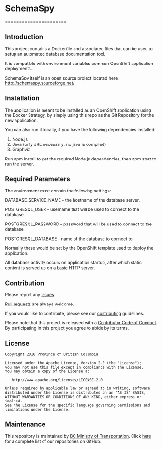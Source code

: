 # SchemaSpy
======================

Introduction
----------------

This project contains a Dockerfile and associated files that can be used to setup an automated database documentation tool.

It is compatible with environment variables common OpenShift application deployments.

SchemaSpy itself is an open source project located here:  http://schemaspy.sourceforge.net/

Installation
----------------

The application is meant to be installed as an OpenShift application using the Docker Strategy, by simply using this repo as the Git Repository for the new application.

You can also run it locally, if you have the following dependencies installed:

1) Node.js
2) Java (only JRE necessary; no java is compiled)
3) Graphviz

Run npm install to get the required Node.js dependencies, then npm start to run the server.  

Required Parameters
----------------
The environment must contain the following settings:

DATABASE_SERVICE_NAME - the hostname of the database server.  

POSTGRESQL_USER - username that will be used to connect to the database

POSTGRESQL_PASSWORD - password that will be used to connect to the database

POSTGRESQL_DATABASE - name of the database to connect to.

Normally these would be set by the OpenShift template used to deploy the application.

All database activity occurs on application startup, after which static content is served up on a basic HTTP server.
                  
Contribution
------------

Please report any [issues](https://github.com/bcgov/SchemaSpy/issues).

[Pull requests](https://github.com/bcgov/Swagger-Editor/pulls) are always welcome.

If you would like to contribute, please see our [contributing](CONTRIBUTING.md) guidelines.

Please note that this project is released with a [Contributor Code of Conduct](CODE_OF_CONDUCT.md). By participating in this project you agree to abide by its terms.

License
-------

    Copyright 2016 Province of British Columbia

    Licensed under the Apache License, Version 2.0 (the "License");
    you may not use this file except in compliance with the License.
    You may obtain a copy of the License at 

       http://www.apache.org/licenses/LICENSE-2.0

    Unless required by applicable law or agreed to in writing, software
    distributed under the License is distributed on an "AS IS" BASIS,
    WITHOUT WARRANTIES OR CONDITIONS OF ANY KIND, either express or implied.
    See the License for the specific language governing permissions and
    limitations under the License.

Maintenance
-----------

This repository is maintained by [BC Ministry of Transportation](http://www.th.gov.bc.ca/).
Click [here](https://github.com/orgs/bcgov/teams/tran/repositories) for a complete list of our repositories on GitHub.
